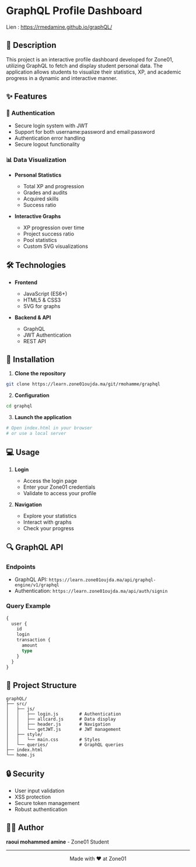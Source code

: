 # GraphQL Profile Dashboard

Lien :  https://rmedamine.github.io/graphQL/

## 📝 Description
This project is an interactive profile dashboard developed for Zone01, utilizing GraphQL to fetch and display student personal data. The application allows students to visualize their statistics, XP, and academic progress in a dynamic and interactive manner.

## ✨ Features

### 🔐 Authentication
- Secure login system with JWT
- Support for both username:password and email:password
- Authentication error handling
- Secure logout functionality

### 📊 Data Visualization
- **Personal Statistics**
  - Total XP and progression
  - Grades and audits
  - Acquired skills
  - Success ratio

- **Interactive Graphs**
  - XP progression over time
  - Project success ratio
  - Pool statistics
  - Custom SVG visualizations

## 🛠️ Technologies
- **Frontend**
  - JavaScript (ES6+)
  - HTML5 & CSS3
  - SVG for graphs

- **Backend & API**
  - GraphQL
  - JWT Authentication
  - REST API

## 🚀 Installation

1. **Clone the repository**
```bash
git clone https://learn.zone01oujda.ma/git/rmohamme/graphql
```

2. **Configuration**
```bash
cd graphql
```

3. **Launch the application**
```bash
# Open index.html in your browser
# or use a local server
```

## 💻 Usage

1. **Login**
   - Access the login page
   - Enter your Zone01 credentials
   - Validate to access your profile

2. **Navigation**
   - Explore your statistics
   - Interact with graphs
   - Check your progress

## 🔍 GraphQL API

### Endpoints
- GraphQL API: `https://learn.zone01oujda.ma/api/graphql-engine/v1/graphql`
- Authentication: `https://learn.zone01oujda.ma/api/auth/signin`

### Query Example
```graphql
{
  user {
    id
    login
    transaction {
      amount
      type
    }
  }
}
```

## 📁 Project Structure
```
graphQL/
├── src/
│   ├── js/
│   │   ├── login.js        # Authentication
│   │   ├── allcard.js      # Data display
│   │   ├── header.js       # Navigation
│   │   └── getJWT.js       # JWT management
│   ├── style/
│   │   └── main.css        # Styles
│   └── queries/            # GraphQL queries
├── index.html
└── home.js
```

## 🔒 Security
- User input validation
- XSS protection
- Secure token management
- Robust authentication

## 👨‍💻 Author
**raoui mohammed amine** - Zone01 Student

---
<div align="center">
Made with ❤️ at Zone01
</div> 
